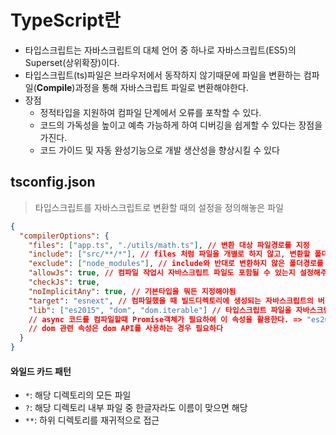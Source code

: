 # TypeScript란

- 타입스크립트는 자바스크립트의 대체 언어 중 하나로 자바스크립트(ES5)의 Superset(상위확장)이다.
- 타입스크립트(ts)파일은 브라우저에서 동작하지 않기때문에 파일을 변환하는 컴파일(**Compile**)과정을 통해 자바스크립트 파일로 변환해야한다.
- 장점
  - 정적타입을 지원하여 컴파일 단계에서 오류를 포착할 수 있다.
  - 코드의 가독성을 높이고 예측 가능하게 하여 디버깅을 쉽게할 수 있다는 장점을 가진다.
  - 코드 가이드 및 자동 완성기능으로 개발 생산성을 향상시킬 수 있다

## tsconfig.json
> 타입스크립트를 자바스크립트로 변환할 때의 설정을 정의해놓은 파일

```json
{
  "compilerOptions": {
    "files": ["app.ts", "./utils/math.ts"], // 변환 대상 파일경로를 지정
    "include": ["src/**/*"], // files 처럼 파일을 개별로 하지 않고, 변환할 폴더경로를 지정
    "exclude": ["node_modules"], // include와 반대로 변환하지 않은 폴더경로를 지정
    "allowJs": true, // 컴파일 작업시 자바스크립트 파일도 포함될 수 있는지 설정해주는 속성으로 이미 기존 JS 파일을 TS로 점진적으로 적용할 때 사용하면 좋은 속성
    "checkJs": true,
    "noImplicitAny": true, // 기본타입을 뭐든 지정해야됨
    "target": "esnext", // 컴파일했을 때 빌드디렉토리에 생성되는 자바스크립트의 버전
    "lib": ["es2015", "dom", "dom.iterable"] // 타입스크립트 파일을 자바스크립트로 컴파일할때 포함될 라이브러리의 목록
    // async 코드를 컴파일할때 Promise객체가 필요하여 이 속성을 활용한다. => "es2015"가 프로미스 객체를 타입스크립트에서 인식할 수 있게 필요한 속성
    // dom 관련 속성은 dom API를 사용하는 경우 필요하다
  }
}
```

#### 와일드 카드 패턴
- `*`: 해당 디렉토리의 모든 파일
- `?`: 해당 디렉토리 내부 파일 중 한글자라도 이름이 맞으면 해당
- `**`: 하위 디렉토리를 재귀적으로 접근